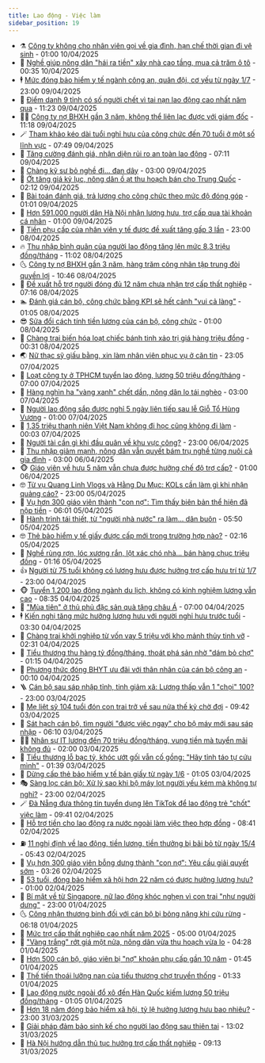 ```yaml
---
title: Lao động - Việc làm
sidebar_position: 19
---
```


<!-- dantri-lao-dong-viec-lam:START -->
- ⚗️ [Công ty không cho nhân viên gọi về gia đình, hạn chế thời gian đi vệ sinh](https://dantri.com.vn/lao-dong-viec-lam/cong-ty-khong-cho-nhan-vien-goi-ve-gia-dinh-han-che-thoi-gian-di-ve-sinh-20250409173258764.htm) - 01:00 10/04/2025
- 🙉 [Nghề giúp nông dân &quot;hái ra tiền&quot; xây nhà cao tầng, mua cả trăm ô tô](https://dantri.com.vn/lao-dong-viec-lam/nghe-giup-nong-dan-hai-ra-tien-xay-nha-cao-tang-mua-ca-tram-o-to-20250409152549723.htm) - 00:35 10/04/2025
- 🕴 [Mức đóng bảo hiểm y tế ngành công an, quân đội, cơ yếu từ ngày 1/7](https://dantri.com.vn/lao-dong-viec-lam/muc-dong-bao-hiem-y-te-nganh-cong-an-quan-doi-co-yeu-tu-ngay-17-20250409150409012.htm) - 23:00 09/04/2025
- 🧐 [Điểm danh 9 tỉnh có số người chết vì tai nạn lao động cao nhất năm qua](https://dantri.com.vn/lao-dong-viec-lam/diem-danh-9-tinh-co-so-nguoi-chet-vi-tai-nan-lao-dong-cao-nhat-nam-qua-20250409145840721.htm) - 11:23 09/04/2025
- 🧑‍💻 [Công ty nợ BHXH gần 3 năm, không thể liên lạc được với giám đốc](https://dantri.com.vn/lao-dong-viec-lam/cong-ty-no-bhxh-gan-3-nam-khong-the-lien-lac-duoc-voi-giam-doc-20250409144430169.htm) - 11:18 09/04/2025
- 🪄 [Tham khảo kéo dài tuổi nghỉ hưu của công chức đến 70 tuổi ở một số lĩnh vực](https://dantri.com.vn/noi-vu/tham-khao-keo-dai-tuoi-nghi-huu-cua-cong-chuc-den-70-tuoi-o-mot-so-linh-vuc-20250409141723417.htm) - 07:49 09/04/2025
- 🦣 [Tăng cường đánh giá, nhận diện rủi ro an toàn lao động](https://dantri.com.vn/lao-dong-viec-lam/tang-cuong-danh-gia-nhan-dien-rui-ro-an-toan-lao-dong-20250409134551883.htm) - 07:11 09/04/2025
- 🎡 [Chàng kỹ sư bỏ nghề đi... đan dây](https://dantri.com.vn/lao-dong-viec-lam/chang-ky-su-bo-nghe-di-dan-day-20250408105238087.htm) - 03:00 09/04/2025
- 🦍 [Ớt tăng giá kỷ lục, nông dân ồ ạt thu hoạch bán cho Trung Quốc](https://dantri.com.vn/lao-dong-viec-lam/ot-tang-gia-ky-luc-nong-dan-o-at-thu-hoach-ban-cho-trung-quoc-20250409083607939.htm) - 02:12 09/04/2025
- 🫶 [Bài toán đánh giá, trả lương cho công chức theo mức độ đóng góp](https://dantri.com.vn/lao-dong-viec-lam/bai-toan-danh-gia-tra-luong-cho-cong-chuc-theo-muc-do-dong-gop-20250409000939886.htm) - 01:01 09/04/2025
- 🥸 [Hơn 591.000 người dân Hà Nội nhận lương hưu, trợ cấp qua tài khoản cá nhân](https://dantri.com.vn/lao-dong-viec-lam/hon-591000-nguoi-dan-ha-noi-nhan-luong-huu-tro-cap-qua-tai-khoan-ca-nhan-20250408220045152.htm) - 01:00 09/04/2025
- 🎡 [Tiền phụ cấp của nhân viên y tế được đề xuất tăng gấp 3 lần](https://dantri.com.vn/lao-dong-viec-lam/tien-phu-cap-cua-nhan-vien-y-te-duoc-de-xuat-tang-gap-3-lan-20250408164709120.htm) - 23:00 08/04/2025
- 🔥 [Thu nhập bình quân của người lao động tăng lên mức 8,3 triệu đồng/tháng](https://dantri.com.vn/lao-dong-viec-lam/thu-nhap-binh-quan-cua-nguoi-lao-dong-tang-len-muc-83-trieu-dongthang-20250408151620552.htm) - 11:02 08/04/2025
- 🌜 [Công ty nợ BHXH gần 3 năm, hàng trăm công nhân tập trung đòi quyền lợi](https://dantri.com.vn/lao-dong-viec-lam/cong-ty-no-bhxh-gan-3-nam-hang-tram-cong-nhan-tap-trung-doi-quyen-loi-20250408155935402.htm) - 10:46 08/04/2025
- 🤭 [Đề xuất hỗ trợ người đóng đủ 12 năm chưa nhận trợ cấp thất nghiệp](https://dantri.com.vn/lao-dong-viec-lam/de-xuat-ho-tro-nguoi-dong-du-12-nam-chua-nhan-tro-cap-that-nghiep-20250408134830357.htm) - 07:16 08/04/2025
- 🏊 [Đánh giá cán bộ, công chức bằng KPI sẽ hết cảnh &quot;vui cả làng&quot;](https://dantri.com.vn/lao-dong-viec-lam/danh-gia-can-bo-cong-chuc-bang-kpi-se-het-canh-vui-ca-lang-20250408002736891.htm) - 01:05 08/04/2025
- 😎 [Sửa đổi cách tính tiền lương của cán bộ, công chức](https://dantri.com.vn/noi-vu/sua-doi-cach-tinh-tien-luong-cua-can-bo-cong-chuc-20250405175805422.htm) - 01:00 08/04/2025
- 🤖 [Chàng trai biến hóa loạt chiếc bánh tinh xảo trị giá hàng triệu đồng](https://dantri.com.vn/lao-dong-viec-lam/chang-trai-bien-hoa-loat-chiec-banh-tinh-xao-tri-gia-hang-trieu-dong-20250407204009185.htm) - 00:31 08/04/2025
- 🌏 [Nữ thạc sỹ giấu bằng, xin làm nhân viên phục vụ ở căn tin](https://dantri.com.vn/lao-dong-viec-lam/nu-thac-sy-giau-bang-xin-lam-nhan-vien-phuc-vu-o-can-tin-20250405230005170.htm) - 23:05 07/04/2025
- 🦏 [Loạt công ty ở TPHCM tuyển lao động, lương 50 triệu đồng/tháng](https://dantri.com.vn/lao-dong-viec-lam/loat-cong-ty-o-tphcm-tuyen-lao-dong-luong-50-trieu-dongthang-20250406234741718.htm) - 07:00 07/04/2025
- 🤔 [Hàng nghìn ha &quot;vàng xanh&quot; chết dần, nông dân lo tái nghèo](https://dantri.com.vn/lao-dong-viec-lam/hang-nghin-ha-vang-xanh-chet-dan-nong-dan-lo-tai-ngheo-20250406180551404.htm) - 03:00 07/04/2025
- 🌮 [Người lao động sắp được nghỉ 5 ngày liên tiếp sau lễ Giỗ Tổ Hùng Vương](https://dantri.com.vn/lao-dong-viec-lam/nguoi-lao-dong-sap-duoc-nghi-5-ngay-lien-tiep-sau-le-gio-to-hung-vuong-20250406151348637.htm) - 01:00 07/04/2025
- 💪 [1,35 triệu thanh niên Việt Nam không đi học cũng không đi làm](https://dantri.com.vn/lao-dong-viec-lam/135-trieu-thanh-nien-viet-nam-khong-di-hoc-cung-khong-di-lam-20250406233309845.htm) - 00:03 07/04/2025
- 💪 [Người tài cần gì khi đầu quân về khu vực công?](https://dantri.com.vn/lao-dong-viec-lam/nguoi-tai-can-gi-khi-dau-quan-ve-khu-vuc-cong-20250405225415342.htm) - 23:00 06/04/2025
- 🦒 [Thu nhập giảm mạnh, nông dân vẫn quyết bám trụ nghề từng nuôi cả gia đình](https://dantri.com.vn/lao-dong-viec-lam/thu-nhap-giam-manh-nong-dan-van-quyet-bam-tru-nghe-tung-nuoi-ca-gia-dinh-20250405091021718.htm) - 03:00 06/04/2025
- 🐵 [Giáo viên về hưu 5 năm vẫn chưa được hưởng chế độ trợ cấp?](https://dantri.com.vn/lao-dong-viec-lam/giao-vien-ve-huu-5-nam-van-chua-duoc-huong-che-do-tro-cap-20250404091407372.htm) - 01:00 06/04/2025
- 🤓 [Từ vụ Quang Linh Vlogs và Hằng Du Mục: KOLs cần làm gì khi nhận quảng cáo?](https://dantri.com.vn/lao-dong-viec-lam/tu-vu-quang-linh-vlogs-va-hang-du-muc-kols-can-lam-gi-khi-nhan-quang-cao-20250405164958336.htm) - 23:00 05/04/2025
- 🧐 [Vụ hơn 300 giáo viên thành &quot;con nợ&quot;: Tìm thấy biên bản thể hiện đã nộp tiền](https://dantri.com.vn/lao-dong-viec-lam/vu-hon-300-giao-vien-thanh-con-no-tim-thay-bien-ban-the-hien-da-nop-tien-20250405120633895.htm) - 06:01 05/04/2025
- 💪 [Hành trình tái thiết, từ &quot;người nhà nước&quot; ra làm... dân buôn](https://dantri.com.vn/lao-dong-viec-lam/hanh-trinh-tai-thiet-tu-nguoi-nha-nuoc-ra-lam-dan-buon-20250405114451360.htm) - 05:50 05/04/2025
- 🤓 [Thẻ bảo hiểm y tế giấy được cấp mới trong trường hợp nào?](https://dantri.com.vn/lao-dong-viec-lam/the-bao-hiem-y-te-giay-duoc-cap-moi-trong-truong-hop-nao-20250404180755761.htm) - 02:16 05/04/2025
- 💯 [Nghề rùng rợn, lóc xương rắn, lột xác chó nhà... bán hàng chục triệu đồng](https://dantri.com.vn/lao-dong-viec-lam/nghe-rung-ron-loc-xuong-ran-lot-xac-cho-nha-ban-hang-chuc-trieu-dong-20250404221542657.htm) - 01:16 05/04/2025
- 👍 [Người từ 75 tuổi không có lương hưu được hưởng trợ cấp hưu trí từ 1/7](https://dantri.com.vn/lao-dong-viec-lam/nguoi-tu-75-tuoi-khong-co-luong-huu-duoc-huong-tro-cap-huu-tri-tu-17-20250403211542804.htm) - 23:00 04/04/2025
- 🐵 [Tuyển 1.200 lao động ngành du lịch, không có kinh nghiệm lương vẫn cao](https://dantri.com.vn/lao-dong-viec-lam/tuyen-1200-lao-dong-nganh-du-lich-khong-co-kinh-nghiem-luong-van-cao-20250404130303501.htm) - 08:35 04/04/2025
- 💂 [&quot;Mùa tiên&quot; ở thủ phủ đặc sản quà tặng châu Á](https://dantri.com.vn/lao-dong-viec-lam/mua-tien-o-thu-phu-dac-san-qua-tang-chau-a-20250403152735635.htm) - 07:00 04/04/2025
- 🕴 [Kiến nghị tăng mức hưởng lương hưu với người nghỉ hưu trước tuổi](https://dantri.com.vn/lao-dong-viec-lam/kien-nghi-tang-muc-huong-luong-huu-voi-nguoi-nghi-huu-truoc-tuoi-20250403203921936.htm) - 03:30 04/04/2025
- 👀 [Chàng trai khởi nghiệp từ vốn vay 5 triệu với kho mảnh thủy tinh vỡ](https://dantri.com.vn/lao-dong-viec-lam/chang-trai-khoi-nghiep-tu-von-vay-5-trieu-voi-kho-manh-thuy-tinh-vo-20250403203623562.htm) - 02:31 04/04/2025
- 🦄 [Tiểu thương thu hàng tỷ đồng/tháng, thoát phá sản nhờ &quot;dám bỏ chợ&quot;](https://dantri.com.vn/lao-dong-viec-lam/tieu-thuong-thu-hang-ty-dongthang-thoat-pha-san-nho-dam-bo-cho-20250403131242513.htm) - 01:15 04/04/2025
- 🔭 [Phương thức đóng BHYT ưu đãi với thân nhân của cán bộ công an](https://dantri.com.vn/lao-dong-viec-lam/phuong-thuc-dong-bhyt-uu-dai-voi-than-nhan-cua-can-bo-cong-an-20250403181954596.htm) - 00:10 04/04/2025
- 🪜 [Cán bộ sau sáp nhập tỉnh, tinh giảm xã: Lương thấp vẫn 1 &quot;chọi&quot; 100?](https://dantri.com.vn/lao-dong-viec-lam/can-bo-sau-sap-nhap-tinh-tinh-giam-xa-luong-thap-van-1-choi-100-20250403170251975.htm) - 23:00 03/04/2025
- 🌊 [Mẹ liệt sỹ 104 tuổi đón con trai trở về sau nửa thế kỷ chờ đợi](https://dantri.com.vn/lao-dong-viec-lam/me-liet-sy-104-tuoi-don-con-trai-tro-ve-sau-nua-the-ky-cho-doi-20250403153140512.htm) - 09:42 03/04/2025
- 💯 [Sát hạch cán bộ, tìm người &quot;được việc ngay&quot; cho bộ máy mới sau sáp nhập](https://dantri.com.vn/lao-dong-viec-lam/sat-hach-can-bo-tim-nguoi-duoc-viec-ngay-cho-bo-may-moi-sau-sap-nhap-20250403005213985.htm) - 06:10 03/04/2025
- 👨‍🏫 [Nhân sự IT lương đến 70 triệu đồng/tháng, vung tiền mà tuyển mãi không đủ](https://dantri.com.vn/lao-dong-viec-lam/nhan-su-it-luong-den-70-trieu-dongthang-vung-tien-ma-tuyen-mai-khong-du-20250402164923946.htm) - 02:00 03/04/2025
- 🙉 [Tiểu thương lỗ bạc tỷ, khóc ướt gối vẫn cố gồng: &quot;Hãy tỉnh táo tự cứu mình&quot;](https://dantri.com.vn/lao-dong-viec-lam/tieu-thuong-lo-bac-ty-khoc-uot-goi-van-co-gong-hay-tinh-tao-tu-cuu-minh-20250402153934593.htm) - 01:39 03/04/2025
- 🦄 [Dừng cấp thẻ bảo hiểm y tế bản giấy từ ngày 1/6](https://dantri.com.vn/lao-dong-viec-lam/dung-cap-the-bao-hiem-y-te-ban-giay-tu-ngay-16-20250401134820546.htm) - 01:05 03/04/2025
- 🎭 [Sàng lọc cán bộ: Xử lý sao khi bộ máy lọt người yếu kém mà không tự nghỉ?](https://dantri.com.vn/lao-dong-viec-lam/sang-loc-can-bo-xu-ly-sao-khi-bo-may-lot-nguoi-yeu-kem-ma-khong-tu-nghi-20250402180247642.htm) - 23:00 02/04/2025
- 🪄 [Đà Nẵng đưa thông tin tuyển dụng lên TikTok để lao động trẻ &quot;chốt&quot; việc làm](https://dantri.com.vn/lao-dong-viec-lam/da-nang-dua-thong-tin-tuyen-dung-len-tiktok-de-lao-dong-tre-chot-viec-lam-20250402153320087.htm) - 09:41 02/04/2025
- 🌁 [Hỗ trợ tiền cho lao động ra nước ngoài làm việc theo hợp đồng](https://dantri.com.vn/lao-dong-viec-lam/ho-tro-tien-cho-lao-dong-ra-nuoc-ngoai-lam-viec-theo-hop-dong-20250402152119885.htm) - 08:41 02/04/2025
- ⛽️ [11 nghị định về lao động, tiền lương, tiền thưởng bị bãi bỏ từ ngày 15/4](https://dantri.com.vn/lao-dong-viec-lam/11-nghi-dinh-ve-lao-dong-tien-luong-tien-thuong-bi-bai-bo-tu-ngay-154-20250401133037844.htm) - 05:43 02/04/2025
- 🤩 [Vụ hơn 300 giáo viên bỗng dưng thành &quot;con nợ&quot;: Yêu cầu giải quyết sớm](https://dantri.com.vn/lao-dong-viec-lam/vu-hon-300-giao-vien-bong-dung-thanh-con-no-yeu-cau-giai-quyet-som-20250402094918623.htm) - 03:26 02/04/2025
- 🌝 [53 tuổi, đóng bảo hiểm xã hội hơn 22 năm có được hưởng lương hưu?](https://dantri.com.vn/lao-dong-viec-lam/53-tuoi-dong-bao-hiem-xa-hoi-hon-22-nam-co-duoc-huong-luong-huu-20250401153522431.htm) - 01:00 02/04/2025
- 🤗 [Bí mật về từ Singapore, nữ lao động khóc nghẹn vì con trai &quot;như người dưng&quot;](https://dantri.com.vn/lao-dong-viec-lam/bi-mat-ve-tu-singapore-nu-lao-dong-khoc-nghen-vi-con-trai-nhu-nguoi-dung-20250401174505457.htm) - 23:00 01/04/2025
- 🌜 [Công nhận thương binh đối với cán bộ bị bỏng nặng khi cứu rừng](https://dantri.com.vn/lao-dong-viec-lam/cong-nhan-thuong-binh-doi-voi-can-bo-bi-bong-nang-khi-cuu-rung-20250401123928466.htm) - 06:18 01/04/2025
- 👀 [Mức trợ cấp thất nghiệp cao nhất năm 2025](https://dantri.com.vn/lao-dong-viec-lam/muc-tro-cap-that-nghiep-cao-nhat-nam-2025-20250331134102805.htm) - 05:00 01/04/2025
- 🫣 [&quot;Vàng trắng&quot; rớt giá một nửa, nông dân vừa thu hoạch vừa lo](https://dantri.com.vn/lao-dong-viec-lam/vang-trang-rot-gia-mot-nua-nong-dan-vua-thu-hoach-vua-lo-20250401110302764.htm) - 04:28 01/04/2025
- 🧠 [Hơn 500 cán bộ, giáo viên bị &quot;nợ&quot; khoản phụ cấp gần 10 năm](https://dantri.com.vn/lao-dong-viec-lam/hon-500-can-bo-giao-vien-bi-no-khoan-phu-cap-gan-10-nam-20250331181625071.htm) - 01:45 01/04/2025
- 🎊 [Thế tiến thoái lưỡng nan của tiểu thương chợ truyền thống](https://dantri.com.vn/lao-dong-viec-lam/the-tien-thoai-luong-nan-cua-tieu-thuong-cho-truyen-thong-20250331200157031.htm) - 01:33 01/04/2025
- 🧰 [Lao động nước ngoài đổ xô đến Hàn Quốc kiếm lương 50 triệu đồng/tháng](https://dantri.com.vn/lao-dong-viec-lam/lao-dong-nuoc-ngoai-do-xo-den-han-quoc-kiem-luong-50-trieu-dongthang-20250331091517611.htm) - 01:05 01/04/2025
- 🐘 [Hơn 18 năm đóng bảo hiểm xã hội, tỷ lệ hưởng lương hưu bao nhiêu?](https://dantri.com.vn/lao-dong-viec-lam/hon-18-nam-dong-bao-hiem-xa-hoi-ty-le-huong-luong-huu-bao-nhieu-20250331202429273.htm) - 23:00 31/03/2025
- 🥳 [Giải pháp đảm bảo sinh kế cho người lao động sau thiên tai](https://dantri.com.vn/lao-dong-viec-lam/giai-phap-dam-bao-sinh-ke-cho-nguoi-lao-dong-sau-thien-tai-20250331162220793.htm) - 13:02 31/03/2025
- 🐎 [Hà Nội hướng dẫn thủ tục hưởng trợ cấp thất nghiệp](https://dantri.com.vn/lao-dong-viec-lam/ha-noi-huong-dan-thu-tuc-huong-tro-cap-that-nghiep-20250331152910348.htm) - 09:13 31/03/2025<!-- dantri-lao-dong-viec-lam:END -->
